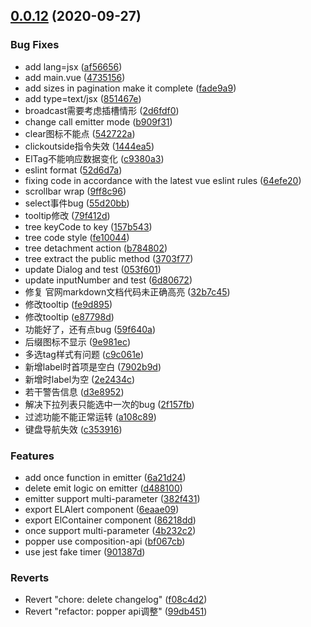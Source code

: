 ## [0.0.12](https://github.com/kkbjs/element3/compare/v0.0.11...v0.0.12) (2020-09-27)


### Bug Fixes

* add lang=jsx ([af56656](https://github.com/kkbjs/element3/commit/af5665657c3b6199e52d56445020bcb630871a60))
* add main.vue ([4735156](https://github.com/kkbjs/element3/commit/473515616e50aa6c669048afe21ca3666072ad0b))
* add sizes in pagination make it complete ([fade9a9](https://github.com/kkbjs/element3/commit/fade9a91ac04a37735deab589a98c011d7c6dab8))
* add type=text/jsx ([851467e](https://github.com/kkbjs/element3/commit/851467eca6c42f1459ff6a0f3f171b3daaca2c5d))
* broadcast需要考虑插槽情形 ([2d6fdf0](https://github.com/kkbjs/element3/commit/2d6fdf0574f430a7e1d2a33e96558aa1fb10a892))
* change call emitter mode ([b909f31](https://github.com/kkbjs/element3/commit/b909f3181d85dbf989ce429bb08ef4b9c8d89d85))
* clear图标不能点 ([542722a](https://github.com/kkbjs/element3/commit/542722a6d0daeb0903a338da70e25f8c4379487e))
* clickoutside指令失效 ([1444ea5](https://github.com/kkbjs/element3/commit/1444ea52eab4e3d9825416a7ec670a73d6acbfa8))
* ElTag不能响应数据变化 ([c9380a3](https://github.com/kkbjs/element3/commit/c9380a30c9129f7c4f98afab96e1cea2a3a36f07))
* eslint format ([52d6d7a](https://github.com/kkbjs/element3/commit/52d6d7ad61776cec005594ba168c82deeaac657c))
* fixing code in accordance with the latest vue eslint rules ([64efe20](https://github.com/kkbjs/element3/commit/64efe2074e8805372c124be1f412835568472119))
* scrollbar wrap ([9ff8c96](https://github.com/kkbjs/element3/commit/9ff8c962da8e5b7e9ecfbe66f9cc3d991cd50f37))
* select事件bug ([55d20bb](https://github.com/kkbjs/element3/commit/55d20bbd85e9924a262721dcb67aa5a218a22443))
* tooltip修改 ([79f412d](https://github.com/kkbjs/element3/commit/79f412dfdaf3a00bafe0f44b259cce5650fc8138))
* tree  keyCode to key ([157b543](https://github.com/kkbjs/element3/commit/157b54308e9948fc8f488381cd23c2a07b91e05a))
* tree code style ([fe10044](https://github.com/kkbjs/element3/commit/fe10044708760c291af27442a282c19fe8d0b918))
* tree detachment action ([b784802](https://github.com/kkbjs/element3/commit/b784802607ec88de411a6b136e3f0900e424548a))
* tree extract the public method ([3703f77](https://github.com/kkbjs/element3/commit/3703f77c0bb5bd31b261711e474d4abceb95af86))
* update Dialog and test ([053f601](https://github.com/kkbjs/element3/commit/053f601a536d0682181f531bbb007b924f10c775))
* update inputNumber and test ([6d80672](https://github.com/kkbjs/element3/commit/6d80672af3180847b7b4eb5d39afb8cc1a3a5365))
* 修复 官网markdown文档代码未正确高亮 ([32b7c45](https://github.com/kkbjs/element3/commit/32b7c45bc18c0a6bc6d7ffa139bab2499c151f51))
* 修改tooltip ([fe9d895](https://github.com/kkbjs/element3/commit/fe9d89578668162463ec9b3dc64ce04c3609d3cf))
* 修改tooltip ([e87798d](https://github.com/kkbjs/element3/commit/e87798d4597a82f7dbdfe339a6e9d5b25c30434e))
* 功能好了，还有点bug ([59f640a](https://github.com/kkbjs/element3/commit/59f640aedd8155673b6581c92397ddd8971496df))
* 后缀图标不显示 ([9e981ec](https://github.com/kkbjs/element3/commit/9e981ec3298e4c1f22d5152663e18dfaf2d7e6b9))
* 多选tag样式有问题 ([c9c061e](https://github.com/kkbjs/element3/commit/c9c061e54e3b359822168f4e35c52c60ca5dc391))
* 新增label时首项是空白 ([7902b9d](https://github.com/kkbjs/element3/commit/7902b9d3d507c9579554a21b183ef0a9c830654a))
* 新增时label为空 ([2e2434c](https://github.com/kkbjs/element3/commit/2e2434cb5624935d6732eefdcabb4337cab48d77))
* 若干警告信息 ([d3e8952](https://github.com/kkbjs/element3/commit/d3e8952ece2334131a7f14a0ddb495aeea88a59c))
* 解决下拉列表只能选中一次的bug ([2f157fb](https://github.com/kkbjs/element3/commit/2f157fb4ea8aaad5ce9323b49afb0818050ea6c1))
* 过滤功能不能正常运转 ([a108c89](https://github.com/kkbjs/element3/commit/a108c8927d431c85e2d04c0a2b53df06cbb21e37))
* 键盘导航失效 ([c353916](https://github.com/kkbjs/element3/commit/c35391691fbb0dc251580f6ed9f18d369e580d0e))


### Features

* add once function in emitter ([6a21d24](https://github.com/kkbjs/element3/commit/6a21d24b0660daf4e49520b4d1bbfd36ded94bf6))
* delete emit logic on emitter ([d488100](https://github.com/kkbjs/element3/commit/d48810048b3b46a376d5e43a5eab6553e0ce624a))
* emitter support multi-parameter ([382f431](https://github.com/kkbjs/element3/commit/382f431b0a1a76fbd90b90b3137832efa01d2814))
* export ELAlert component ([6eaae09](https://github.com/kkbjs/element3/commit/6eaae09af9bcb0b23cebce3d7dfb5012468e73c1))
* export ElContainer component ([86218dd](https://github.com/kkbjs/element3/commit/86218dda62d5c646d3f7b939006e87e9831501f3))
* once support multi-parameter ([4b232c2](https://github.com/kkbjs/element3/commit/4b232c2053cb75d551252d206af2dd4346e74e2e))
* popper use composition-api ([bf067cb](https://github.com/kkbjs/element3/commit/bf067cbeb57935dc12a8cdd064bacca7d28302b8))
* use jest fake timer ([901387d](https://github.com/kkbjs/element3/commit/901387d002eb60c17b05fc887f4b62680ee80f02))


### Reverts

* Revert "chore: delete changelog" ([f08c4d2](https://github.com/kkbjs/element3/commit/f08c4d20df8720365d07617335296d8bff767c4b))
* Revert "refactor: popper api调整" ([99db451](https://github.com/kkbjs/element3/commit/99db45149b1d7eff09942365fe3fb36c5d50e737))



